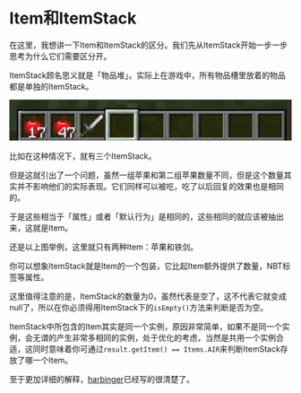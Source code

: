 # Item和ItemStack
在这里，我想讲一下Item和ItemStack的区分。我们先从ItemStack开始一步一步思考为什么它们需要区分开。

ItemStack顾名思义就是「物品堆」。实际上在游戏中，所有物品槽里放着的物品都是单独的ItemStack。

![image-20200428080226198](itemstack.assets/image-20200428080226198.png)

比如在这种情况下，就有三个ItemStack。

但是这就引出了一个问题，虽然一组苹果和第二组苹果数量不同，但是这个数量其实并不影响他们的实际表现。它们同样可以被吃，吃了以后回复的效果也是相同的。

于是这些相当于「属性」或者「默认行为」是相同的，这些相同的就应该被抽出来，这就是Item。

还是以上图举例，这里就只有两种Item：苹果和铁剑。

你可以想象ItemStack就是Item的一个包装，它比起Item额外提供了数量，NBT标签等属性。

这里值得注意的是，ItemStack的数量为0，虽然代表是空了，这不代表它就变成null了，所以在你必须得用ItemStack下的`isEmpty()`方法来判断是否为空。

ItemStack中所包含的Item其实是同一个实例，原因非常简单，如果不是同一个实例，会无谓的产生非常多相同的实例，处于优化的考虑，当然是共用一个实例合适，这同时意味着你可通过`result.getItem() == Items.AIR`来判断ItemStack存放了哪一个Item。

至于更加详细的解释，[harbinger](https://harbinger.covertdragon.team/chapter-04/item-stack.html)已经写的很清楚了。

